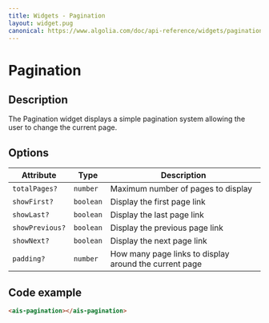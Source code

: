 ```yaml
---
title: Widgets - Pagination
layout: widget.pug
canonical: https://www.algolia.com/doc/api-reference/widgets/pagination/angular/
---
```


# Pagination

## Description

The Pagination widget displays a simple pagination system allowing the user to change the current page.

## Options

| Attribute       | Type      | Description
| -               | -         | -
| `totalPages?`   | `number`  | Maximum number of pages to display
| `showFirst?`    | `boolean` | Display the first page link
| `showLast?`     | `boolean` | Display the last page link
| `showPrevious?` | `boolean` | Display the previous page link
| `showNext?`     | `boolean` | Display the next page link
| `padding?`      | `number`  | How many page links to display around the current page

## Code example

```html
<ais-pagination></ais-pagination>
```
